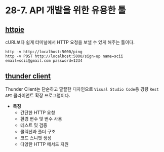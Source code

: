 # 28-7. API 개발을 위한 유용한 툴

## [httpie](https://httpie.io/)

cURL보다 쉽게 터미널에서 HTTP 요청을 보낼 수 있게 해주는 툴이다.

```shell
http -v http://localhost:5000/ping
http -v POST http://localhost:5000/sign-up name=scii email=scii@gmail.com password=1234
```

## [thunder client](https://www.thunderclient.com/)

Thunder Client는 단순하고 깔끌한 디자인으로 `Visual Studio Code`용 경량 `Rest API` 클라이언트 확장 프로그램이다.

+ __특징__
  + 간단한 HTTP 요청
  + 환경 변수 및 변수 사용
  + 테스트 및 검증
  + 콜렉션과 폴더 구조
  + 코드 스니펫 생성
  + 다양한 HTTP 메서드 지원
